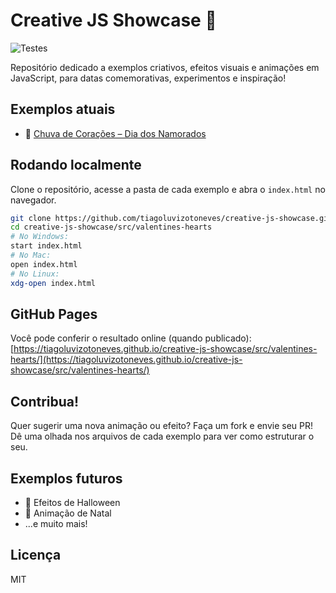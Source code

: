 # Creative JS Showcase 🎉

![Testes](https://img.shields.io/badge/tests-passing-brightgreen)

Repositório dedicado a exemplos criativos, efeitos visuais e animações em JavaScript, para datas comemorativas, experimentos e inspiração!

## Exemplos atuais

- 💖 [Chuva de Corações – Dia dos Namorados](src/valentines-hearts/index.html)

## Rodando localmente

Clone o repositório, acesse a pasta de cada exemplo e abra o `index.html` no navegador.

```bash
git clone https://github.com/tiagoluvizotoneves/creative-js-showcase.git
cd creative-js-showcase/src/valentines-hearts
# No Windows:
start index.html
# No Mac:
open index.html
# No Linux:
xdg-open index.html
```

## GitHub Pages

Você pode conferir o resultado online (quando publicado):
[https://tiagoluvizotoneves.github.io/creative-js-showcase/src/valentines-hearts/](https://tiagoluvizotoneves.github.io/creative-js-showcase/src/valentines-hearts/)

## Contribua!

Quer sugerir uma nova animação ou efeito? Faça um fork e envie seu PR!  
Dê uma olhada nos arquivos de cada exemplo para ver como estruturar o seu.

## Exemplos futuros

- 🎃 Efeitos de Halloween
- 🎄 Animação de Natal
- ...e muito mais!

## Licença

MIT
